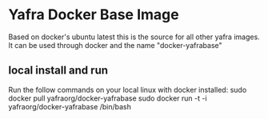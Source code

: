 # Yafra Docker Base Image
Based on docker's ubuntu latest this is the source for all other yafra images.
It can be used through docker and the name "docker-yafrabase"

## local install and run
Run the follow commands on your local linux with docker installed:
    sudo docker pull yafraorg/docker-yafrabase
    sudo docker run -t -i yafraorg/docker-yafrabase /bin/bash
